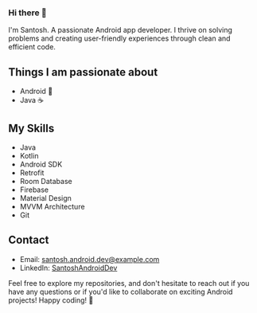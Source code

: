 ### Hi there 👋

I'm Santosh. A passionate Android app developer. I thrive on solving problems and creating user-friendly experiences through clean and efficient code.

## Things I am passionate about

- Android :robot:
- Java :coffee:


## My Skills

- Java
- Kotlin
- Android SDK
- Retrofit
- Room Database
- Firebase
- Material Design
- MVVM Architecture
- Git

## Contact

- Email: santosh.android.dev@example.com
- LinkedIn: [SantoshAndroidDev](https://www.linkedin.com/in/santosh-android-dev)


Feel free to explore my repositories, and don't hesitate to reach out if you have any questions or if you'd like to collaborate on exciting Android projects! Happy coding! 🚀
